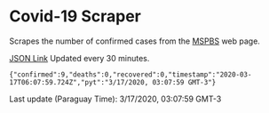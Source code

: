 # Covid-19 Scraper

Scrapes the number of confirmed cases from the [MSPBS](https://www.mspbs.gov.py/covid-19.php) web page.

[JSON Link](https://jmayalag.github.io/covid19-scrape/cases.json)
Updated every 30 minutes.
```
{"confirmed":9,"deaths":0,"recovered":0,"timestamp":"2020-03-17T06:07:59.724Z","pyt":"3/17/2020, 03:07:59 GMT-3"}
```
Last update (Paraguay Time): 3/17/2020, 03:07:59 GMT-3
